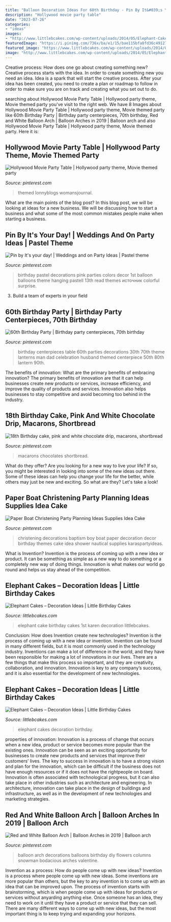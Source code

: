 ```yaml
---
title: "Balloon Decoration Ideas For 60th Birthday - Pin By It&#039;s Your Day!"
description: "Hollywood movie party table"
date: "2023-07-26"
categories:
- "ideas"
images:
- "http://www.littlebcakes.com/wp-content/uploads/2014/05/Elephant-Cakes-Pictures.jpg"
featuredImage: "https://i.pinimg.com/736x/ba/e1/15/bae115bfa8fd36c49127f100fe8a9d40.jpg"
featured_image: "https://www.littlebcakes.com/wp-content/uploads/2014/05/Elephant-Cake-Images.jpg"
image: "http://www.littlebcakes.com/wp-content/uploads/2014/05/Elephant-Cakes-Pictures.jpg"
---
```



Creative process: How does one go about creating something new?
Creative process starts with the idea. In order to create something new you need an idea. Idea is a spark that will start the creative process. After your idea has been created, you need to create a plan or roadmap to follow in order to make sure you are on track and creating what you set out to do.

	

		
searching about Hollywood Movie Party Table | Hollywood party theme, Movie themed party you've visit to the right web. We have 8 Images about Hollywood Movie Party Table | Hollywood party theme, Movie themed party like 60th Birthday Party | Birthday party centerpieces, 70th birthday, Red and White Balloon Arch | Balloon Arches in 2019 | Balloon arch and also Hollywood Movie Party Table | Hollywood party theme, Movie themed party. Here it is:
		
    
## Hollywood Movie Party Table | Hollywood Party Theme, Movie Themed Party

<img loading=lazy src="https://i.pinimg.com/736x/ba/e1/15/bae115bfa8fd36c49127f100fe8a9d40.jpg" onerror="this.onerror=null;this.src='https://tse4.mm.bing.net/th?id=OIP.pGEsM8Vv11PuDTRkZB6L5QHaHc&amp;pid=15.1';" alt="Hollywood Movie Party Table | Hollywood party theme, Movie themed party">

_Source: pinterest.com_

>themed lonnyblogs womansjournal. 

	

What are the main points of the blog post?
In this blog post, we will be looking at ideas for a new business. We will be discussing how to start a business and what some of the most common mistakes people make when starting a business.

    
## Pin By It&#039;s Your Day! | Weddings And On Party Ideas | Pastel Theme

<img loading=lazy src="https://i.pinimg.com/736x/d7/ff/eb/d7ffeb6d7f45eb0e4656900410166b31.jpg" onerror="this.onerror=null;this.src='https://tse4.mm.bing.net/th?id=OIP.2Da3nMy5dNr03cygI7dFVgHaLH&amp;pid=15.1';" alt="Pin by It&#039;s your day! | Weddings and on Party Ideas | Pastel theme">

_Source: pinterest.com_

>birthday pastel decorations pink parties colors decor 1st balloon balloons theme hanging pastell 13th read themes источник colorful surprise. 

	

3. Build a team of experts in your field 

    
## 60th Birthday Party | Birthday Party Centerpieces, 70th Birthday

<img loading=lazy src="https://i.pinimg.com/736x/29/2f/11/292f11785c7a012157bdaffda02fba65--table-lanterns-lantern-centerpieces.jpg" onerror="this.onerror=null;this.src='https://tse3.mm.bing.net/th?id=OIP.zABWQ7xy47PYMJk0tq3oQwHaLJ&amp;pid=15.1';" alt="60th Birthday Party | Birthday party centerpieces, 70th birthday">

_Source: pinterest.com_

>birthday centerpieces table 60th parties decorations 30th 70th theme lanterns man dad celebration husband themed centerpiece 50th 80th lantern 90th. 

	

The benefits of innovation: What are the primary benefits of embracing innovation?
The primary benefits of innovation are that it can help businesses create new products or services, increase efficiency, and improve the quality of products and services. Innovation also helps businesses to stay competitive and avoid becoming too behind in the industry.

    
## 18th Birthday Cake, Pink And White Chocolate Drip, Macarons, Shortbread

<img loading=lazy src="https://i.pinimg.com/736x/d2/fa/40/d2fa40901cda47e8296e5101fc6e4e00.jpg" onerror="this.onerror=null;this.src='https://tse4.mm.bing.net/th?id=OIP.Zb01vRlKzZA_dfdaZMqBwQHaJ3&amp;pid=15.1';" alt="18th Birthday cake, pink and white chocolate drip, macarons, shortbread">

_Source: pinterest.com_

>macarons chocolates shortbread. 

	

What do they offer?
Are you looking for a new way to live your life? If so, you might be interested in looking into some of the new ideas out there. Some of these ideas can help you change your life for the better, while others may just be new and exciting. So what are they? Let's take a look!

    
## Paper Boat Christening Party Planning Ideas Supplies Idea Cake

<img loading=lazy src="https://i.pinimg.com/736x/d6/07/a4/d607a4def96421031098a35281818b8d--christening-decorations-christening-party.jpg" onerror="this.onerror=null;this.src='https://tse1.mm.bing.net/th?id=OIP.8plHIuFhPaFx_kobYBJHIAHaLK&amp;pid=15.1';" alt="Paper Boat Christening Party Planning Ideas Supplies Idea Cake">

_Source: pinterest.com_

>christening decorations baptism boy boat paper decoration decor birthday themes cake idea shower nautical supplies karaspartyideas. 

	

What is Invention?
Invention is the process of coming up with a new idea or product. It can be something as simple as a new way to do something or a completely new way of doing things. Innovation is what makes our world go round and helps us stay ahead of the competition.

    
## Elephant Cakes – Decoration Ideas | Little Birthday Cakes

<img loading=lazy src="https://www.littlebcakes.com/wp-content/uploads/2014/05/Elephant-Cake-Images.jpg" onerror="this.onerror=null;this.src='https://tse4.mm.bing.net/th?id=OIP.lzlTJhX1_wAFufW09OdovQHaJ4&amp;pid=15.1';" alt="Elephant Cakes – Decoration Ideas | Little Birthday Cakes">

_Source: littlebcakes.com_

>elephant cake birthday cakes 1st karen decoration littlebcakes. 

	

Conclusion: How does Invention create new technologies?
Invention is the process of coming up with a new idea or invention. Invention can be found in many different fields, but it is most commonly used in the technology industry. Inventions can make a lot of difference in the world, and they have been responsible for making a lot of innovations in our lives. There are a few things that make this process so important, and they are creativity, collaboration, and innovation. Innovation is key to any company’s success, and it is also essential for the development of new technologies.

    
## Elephant Cakes – Decoration Ideas | Little Birthday Cakes

<img loading=lazy src="http://www.littlebcakes.com/wp-content/uploads/2014/05/Elephant-Cakes-Pictures.jpg" onerror="this.onerror=null;this.src='https://tse1.mm.bing.net/th?id=OIP.l9SgONiXWVrfqIOHPYd1UAHaF3&amp;pid=15.1';" alt="Elephant Cakes – Decoration Ideas | Little Birthday Cakes">

_Source: littlebcakes.com_

>elephant cakes decoration birthday. 

	

properties of innovation:
Innovation is a process of change that occurs when a new idea, product or service becomes more popular than the existing ones. Innovation can be seen as an exciting opportunity for businesses to create new products and services that improve their customers’ lives. The key to success in innovation is to have a strong vision and plan for the innovation, which can be difficult if the business does not have enough resources or if it does not have the rightpeople on board.
Innovation is often associated with technological progress, but it can also take place in other industries such as architecture and engineering. In architecture, innovation can take place in the design of buildings and infrastructure, as well as in the development of new technologies and marketing strategies.

    
## Red And White Balloon Arch | Balloon Arches In 2019 | Balloon Arch

<img loading=lazy src="https://i.pinimg.com/736x/f5/57/db/f557db3fa57b7703e33a52cf83315317.jpg?b=t" onerror="this.onerror=null;this.src='https://tse2.mm.bing.net/th?id=OIP.x3kIu6u3nuQ0cdiaLf22iQHaNM&amp;pid=15.1';" alt="Red and White Balloon Arch | Balloon Arches in 2019 | Balloon arch">

_Source: pinterest.com_

>balloon arch decorations balloons birthday diy flowers columns snowman bodacious arches valentine. 

	

Invention as a process: How do people come up with new ideas?
Invention is a process where people come up with new ideas. Some inventions are more popular than others, but the key to any invention is to come up with an idea that can be improved upon. The process of invention starts with brainstorming, which is when people come up with ideas for products or services without anyarding anything else. Once someone has an idea, they need to work on it until they have a product or service that they can sell. There are many different ways to come up with new ideas, but the most important thing is to keep trying and expanding your horizons.

